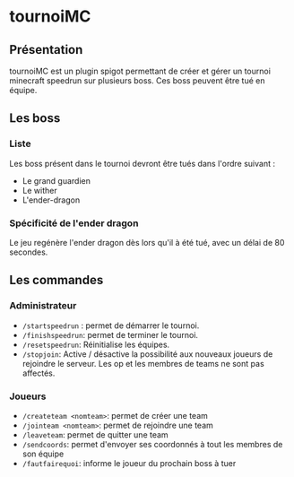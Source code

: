 # tournoiMC
## Présentation
tournoiMC est un plugin spigot permettant de créer et gérer un tournoi minecraft speedrun sur plusieurs boss. Ces boss peuvent être tué en équipe.

## Les boss
### Liste
Les boss présent dans le tournoi devront être tués dans l'ordre suivant :
- Le grand guardien
- Le wither
- L'ender-dragon

### Spécificité de l'ender dragon
Le jeu regénère l'ender dragon dès lors qu'il à été tué, avec un délai de 80 secondes.

## Les commandes
### Administrateur
- ``/startspeedrun`` : permet de démarrer le tournoi.
- ``/finishspeedrun``: permet de terminer le tournoi.
- ``/resetspeedrun``: Réinitialise les équipes.
- ``/stopjoin``: Active / désactive la possibilité aux nouveaux joueurs de rejoindre le serveur. Les op et les membres de teams ne sont pas affectés.

### Joueurs
- ``/createteam <nomteam>``: permet de créer une team
- ``/jointeam <nomteam>``: permet de rejoindre une team
- ``/leaveteam``: permet de quitter une team
- ``/sendcoords``: permet d'envoyer ses coordonnés à tout les membres de son équipe
- ``/fautfairequoi``: informe le joueur du prochain boss à tuer
